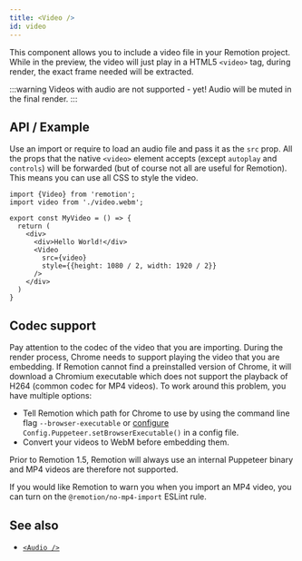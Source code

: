 ```yaml
---
title: <Video />
id: video
---
```


This component allows you to include a video file in your Remotion project. While in the preview, the video will just play in a HTML5 `<video>` tag, during render, the exact frame needed will be extracted.

:::warning
Videos with audio are not supported - yet! Audio will be muted in the final render.
:::

## API / Example

Use an import or require to load an audio file and pass it as the `src` prop. All the props that the native `<video>` element accepts (except `autoplay` and `controls`) will be forwarded (but of course not all are useful for Remotion). This means you can use all CSS to style the video.

```tsx
import {Video} from 'remotion';
import video from './video.webm';

export const MyVideo = () => {
  return (
    <div>
      <div>Hello World!</div>
      <Video
        src={video}
        style={{height: 1080 / 2, width: 1920 / 2}}
      />
    </div>
  )
}
```

## Codec support

Pay attention to the codec of the video that you are importing. During the render process, Chrome needs to support playing the video that you are embedding. If Remotion cannot find a preinstalled version of Chrome, it will download a Chromium executable which does not support the playback of H264 (common codec for MP4 videos). To work around this problem, you have multiple options:

- Tell Remotion which path for Chrome to use by using the command line flag `--browser-executable` or [configure](/docs/config#setbrowserexecutable) `Config.Puppeteer.setBrowserExecutable()` in a config file.
- Convert your videos to WebM before embedding them.

Prior to Remotion 1.5, Remotion will always use an internal Puppeteer binary and MP4 videos are therefore not supported.

If you would like Remotion to warn you when you import an MP4 video, you can turn on the `@remotion/no-mp4-import` ESLint rule.

## See also

- [`<Audio />`](/docs/audio)
